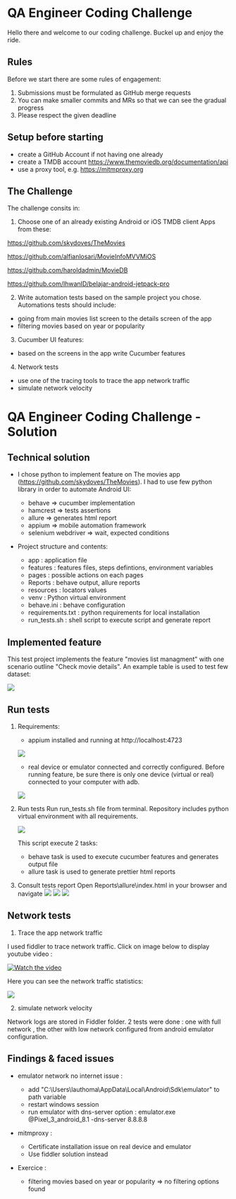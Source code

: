 # QA Engineer Coding Challenge

Hello there and welcome to our coding challenge. Buckel up and enjoy the ride. 

## Rules
Before we start there are some rules of engagement:
1. Submissions must be formulated as GitHub merge requests
2. You can make smaller commits and MRs so that we can see the gradual progress
3. Please respect the given deadline

## Setup before starting
- create a GitHub Account if not having one already
- create a TMDB account https://www.themoviedb.org/documentation/api
- use a proxy tool, e.g. https://mitmproxy.org

## The Challenge

The challenge consits in:
1. Choose one of an already existing Android or iOS TMDB client Apps from these:

https://github.com/skydoves/TheMovies

https://github.com/alfianlosari/MovieInfoMVVMiOS

https://github.com/haroldadmin/MovieDB

https://github.com/IhwanID/belajar-android-jetpack-pro

2. Write automation tests based on the sample project you chose. Automations tests should include:
- going from main movies list screen to the details screen of the app
- filtering movies based on year or popularity

3. Cucumber UI features:
- based on the screens in the app write Cucumber features

4. Network tests
- use one of the tracing tools to trace the app network traffic
- simulate network velocity

# QA Engineer Coding Challenge - Solution

## Technical solution

- I chose python to implement feature on The movies app (https://github.com/skydoves/TheMovies). I had to use few python library in order to automate Android UI:

    - behave => cucumber implementation
    - hamcrest => tests assertions
    - allure => generates html report
    - appium => mobile automation framework
    - selenium webdriver => wait, expected conditions

- Project structure and contents:

    - app : application file
    - features : features files, steps defintions, environment variables
    - pages : possible actions on each pages
    - Reports : behave output, allure reports
    - resources : locators values
    - venv : Python virtual environment
    - behave.ini : behave configuration
    - requirements.txt : python requirements for local installation
    - run_tests.sh : shell script to execute script and generate report

## Implemented feature

This test project implements the feature "movies list managment" with one scenario outline "Check movie details".
An example table is used to test few dataset:

![](images/feature.png)

## Run tests

1. Requirements:
    - appium installed and running at http://localhost:4723

    ![](images/run_appium.PNG)

    - real device or emulator connected and correctly configured. Before running feature, be sure there is only one
    device (virtual or real) connected to your computer with adb.

    ![](images/adb_devices.png)
    
2. Run tests
    Run run_tests.sh file from terminal. Repository includes python virtual environment with all requirements.

    ![](images/run_test.PNG)

    This script execute 2 tasks:
    - behave task is used to execute cucumber features and generates output file
    - allure task is used to generate prettier html reports

3. Consult tests report
    Open Reports\allure\index.html in your browser and navigate
    ![](images/report.png)
    ![](images/report2.png)
    ![](images/report3.png)

## Network tests

1. Trace the app network traffic

I used fiddler to trace network traffic. Click on image below to display youtube video :

[![Watch the video](/images/traffic_miniature.jpg)](https://youtu.be/crnPLIXomy4)

Here you can see the network traffic statistics:

![](images/network_stats.PNG)

2. simulate network velocity

Network logs are stored in Fiddler folder. 2 tests were done : one with full network , the other with low network configured from android emulator configuration.

## Findings & faced issues

- emulator network no internet issue :
    - add "C:\Users\lauthoma\AppData\Local\Android\Sdk\emulator" to path variable
    - restart windows session
    - run emulator with dns-server option : emulator.exe @Pixel_3_android_8.1 -dns-server 8.8.8.8

- mitmproxy :
    - Certificate installation issue on real device and emulator
    - Use fiddler solution instead

- Exercice :
    - filtering movies based on year or popularity => no filtering options found
